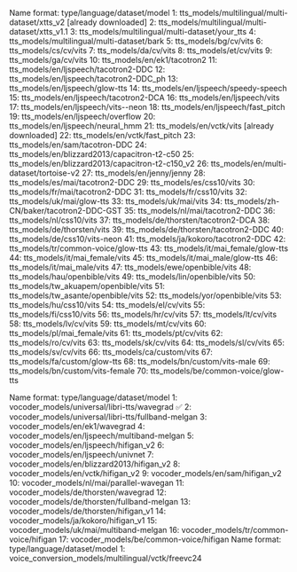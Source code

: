 Name format: type/language/dataset/model
1: tts_models/multilingual/multi-dataset/xtts_v2 [already downloaded]
2: tts_models/multilingual/multi-dataset/xtts_v1.1
3: tts_models/multilingual/multi-dataset/your_tts
4: tts_models/multilingual/multi-dataset/bark
5: tts_models/bg/cv/vits
6: tts_models/cs/cv/vits
7: tts_models/da/cv/vits
8: tts_models/et/cv/vits
9: tts_models/ga/cv/vits
10: tts_models/en/ek1/tacotron2
11: tts_models/en/ljspeech/tacotron2-DDC
12: tts_models/en/ljspeech/tacotron2-DDC_ph
13: tts_models/en/ljspeech/glow-tts
14: tts_models/en/ljspeech/speedy-speech
15: tts_models/en/ljspeech/tacotron2-DCA
16: tts_models/en/ljspeech/vits
17: tts_models/en/ljspeech/vits--neon
18: tts_models/en/ljspeech/fast_pitch
19: tts_models/en/ljspeech/overflow
20: tts_models/en/ljspeech/neural_hmm
21: tts_models/en/vctk/vits [already downloaded]
22: tts_models/en/vctk/fast_pitch
23: tts_models/en/sam/tacotron-DDC
24: tts_models/en/blizzard2013/capacitron-t2-c50
25: tts_models/en/blizzard2013/capacitron-t2-c150_v2
26: tts_models/en/multi-dataset/tortoise-v2
27: tts_models/en/jenny/jenny
28: tts_models/es/mai/tacotron2-DDC
29: tts_models/es/css10/vits
30: tts_models/fr/mai/tacotron2-DDC
31: tts_models/fr/css10/vits
32: tts_models/uk/mai/glow-tts
33: tts_models/uk/mai/vits
34: tts_models/zh-CN/baker/tacotron2-DDC-GST
35: tts_models/nl/mai/tacotron2-DDC
36: tts_models/nl/css10/vits
37: tts_models/de/thorsten/tacotron2-DCA
38: tts_models/de/thorsten/vits
39: tts_models/de/thorsten/tacotron2-DDC
40: tts_models/de/css10/vits-neon
41: tts_models/ja/kokoro/tacotron2-DDC
42: tts_models/tr/common-voice/glow-tts
43: tts_models/it/mai_female/glow-tts
44: tts_models/it/mai_female/vits
45: tts_models/it/mai_male/glow-tts
46: tts_models/it/mai_male/vits
47: tts_models/ewe/openbible/vits
48: tts_models/hau/openbible/vits
49: tts_models/lin/openbible/vits
50: tts_models/tw_akuapem/openbible/vits
51: tts_models/tw_asante/openbible/vits
52: tts_models/yor/openbible/vits
53: tts_models/hu/css10/vits
54: tts_models/el/cv/vits
55: tts_models/fi/css10/vits
56: tts_models/hr/cv/vits
57: tts_models/lt/cv/vits
58: tts_models/lv/cv/vits
59: tts_models/mt/cv/vits
60: tts_models/pl/mai_female/vits
61: tts_models/pt/cv/vits
62: tts_models/ro/cv/vits
63: tts_models/sk/cv/vits
64: tts_models/sl/cv/vits
65: tts_models/sv/cv/vits
66: tts_models/ca/custom/vits
67: tts_models/fa/custom/glow-tts
68: tts_models/bn/custom/vits-male
69: tts_models/bn/custom/vits-female
70: tts_models/be/common-voice/glow-tts

Name format: type/language/dataset/model
1: vocoder_models/universal/libri-tts/wavegrad ✅
2: vocoder_models/universal/libri-tts/fullband-melgan
3: vocoder_models/en/ek1/wavegrad
4: vocoder_models/en/ljspeech/multiband-melgan
5: vocoder_models/en/ljspeech/hifigan_v2
6: vocoder_models/en/ljspeech/univnet
7: vocoder_models/en/blizzard2013/hifigan_v2
8: vocoder_models/en/vctk/hifigan_v2
9: vocoder_models/en/sam/hifigan_v2
10: vocoder_models/nl/mai/parallel-wavegan
11: vocoder_models/de/thorsten/wavegrad
12: vocoder_models/de/thorsten/fullband-melgan
13: vocoder_models/de/thorsten/hifigan_v1
14: vocoder_models/ja/kokoro/hifigan_v1
15: vocoder_models/uk/mai/multiband-melgan
16: vocoder_models/tr/common-voice/hifigan
17: vocoder_models/be/common-voice/hifigan
Name format: type/language/dataset/model
1: voice_conversion_models/multilingual/vctk/freevc24
```